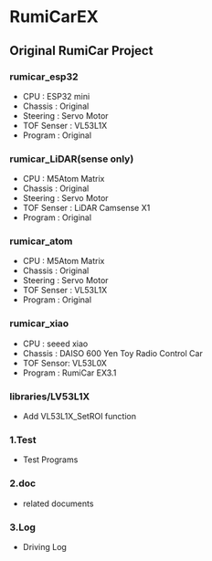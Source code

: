 # RumiCarEX
## Original RumiCar Project

### rumicar_esp32

- CPU        : ESP32 mini
- Chassis    : Original
- Steering   : Servo Motor 
- TOF Senser : VL53L1X
- Program    : Original

### rumicar_LiDAR(sense only)

- CPU        : M5Atom Matrix
- Chassis    : Original
- Steering   : Servo Motor 
- TOF Senser : LiDAR Camsense X1
- Program    : Original

### rumicar_atom

- CPU        : M5Atom Matrix
- Chassis    : Original
- Steering   : Servo Motor 
- TOF Senser : VL53L1X
- Program    : Original

### rumicar_xiao

 - CPU       : seeed xiao
 - Chassis   : DAISO 600 Yen Toy Radio Control Car
 - TOF Sensor: VL53L0X
 - Program   : RumiCar EX3.1

 ### libraries/LV53L1X

  - Add VL53L1X_SetROI function

### 1.Test
 
  - Test Programs

### 2.doc

  - related documents

### 3.Log

  - Driving Log